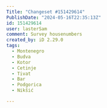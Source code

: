 ```yaml
---
Title: "Changeset #151429614"
PublishDate: "2024-05-16T22:35:13Z"
id: 151429614
user: lasterSam
comment: Survey housenumbers
created_by: iD 2.29.0
tags:
  - Montenegro
  - Budva
  - Kotor
  - Cetinje
  - Tivat
  - Bar
  - Podgorica
  - Nikšić

---
```

